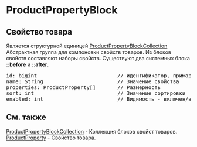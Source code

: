 # ProductPropertyBlock
## Свойство товара
Является структурной единицей [ProductPropertyBlockCollection](ProductPropertyBlockCollection.md)
Абстрактная группа для компоновки свойств товаров. Из блоков свойств составляют наборы свойств.
Существуют два системных блока **::before** и **::after**.
<pre>
id: bigint                          // идентификатор, примари    
name: String                        // Значение свойства  
properties: ProductProperty[]       // Размерность
sort: int                           // Значение сортировки  
enabled: int                        // Видимость - включен/выключен
</pre>
## Cм. также
[ProductPropertyBlockCollection](ProductPropertyBlockCollection.md) - Коллекция блоков свойст товаров.  
[ProductProperty](ProductProperty.md) - Свойство товара.  